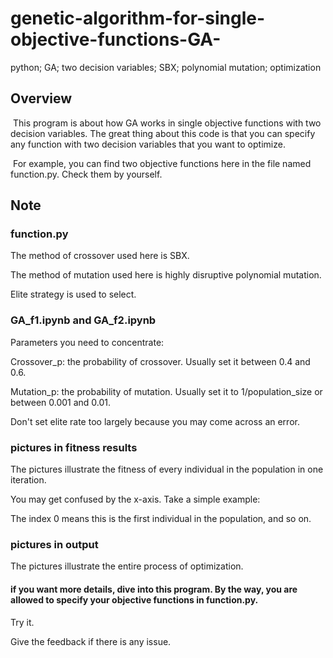 # genetic-algorithm-for-single-objective-functions-GA-
python; GA; two decision variables; SBX; polynomial mutation; optimization

## Overview

​	This program is about how GA works in single objective functions with two decision variables. The great thing about this code is that you can specify any function with two decision variables that you want to optimize.

​	For example, you can find two objective functions here in the file named function.py. Check them by yourself.  

## Note

### function.py

The method of crossover used here is SBX.

The method of mutation used here is highly disruptive polynomial mutation.

Elite strategy is used to select.

### GA_f1.ipynb and GA_f2.ipynb

Parameters you need to concentrate:

Crossover_p: the probability of crossover. Usually set it between 0.4 and 0.6.

Mutation_p: the probability of mutation. Usually set it to 1/population_size or between 0.001 and 0.01.

Don't set elite rate too largely because you may come across an error.

### pictures in fitness results

The pictures illustrate the fitness of every individual in the population in one iteration.

You may get confused by the x-axis. Take a simple example:

The index 0 means this is the first individual in the population, and so on.

### pictures in output

The pictures illustrate the entire process of optimization. 



#### if you want more details, dive into this program. By the way, you are allowed to specify your objective functions in function.py.

Try it.

Give the feedback if there is any issue.



### 
